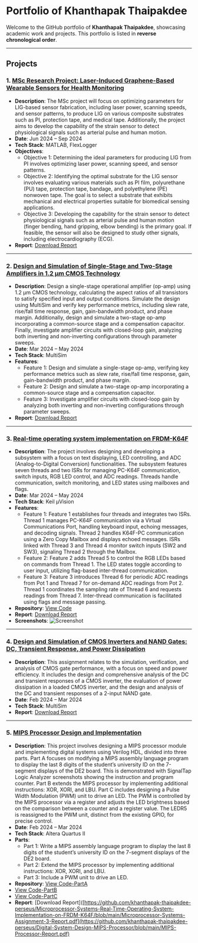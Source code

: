 # Portfolio of Khanthapak Thaipakdee

Welcome to the GitHub portfolio of **Khanthapak Thaipakdee**, showcasing academic work and projects. This portfolio is listed in **reverse chronological order**.

---

## Projects

### 1. [MSc Research Project: Laser-Induced Graphene-Based Wearable Sensors for Health Monitoring](https://github.com/khanthapak-thaipakdee-perseus/MSc-Project-Laser-induced-graphene-based-wearable-sensors-for-health-monitoring)
   - **Description**: The MSc project will focus on optimizing parameters for LIG-based sensor fabrication, including laser power, scanning speeds, and sensor patterns, to produce LIG on various composite substrates such as PI, protection tape, and medical tape. Additionally, the project aims to develop the capability of the strain sensor to detect physiological signals such as arterial pulse and human motion.
   - **Date**: Jun 2024 – Sep 2024
   - **Tech Stack**: MATLAB, FlexLogger
   - **Objectives**:
     - Objective 1: Determining the ideal parameters for producing LIG from PI involves optimizing laser power, scanning speed, and sensor patterns.
     - Objective 2: Identifying the optimal substrate for the LIG sensor involves evaluating various materials such as PI film, polyurethane (PU) tape, protection tape, bandage, and polyethylene (PE) nonwoven tape. The goal is to select a substrate that exhibits mechanical and electrical properties suitable for biomedical sensing applications.
     - Objective 3: Developing the capability for the strain sensor to detect physiological signals such as arterial pulse and human motion (finger bending, hand gripping, elbow bending) is the primary goal. If feasible, the sensor will also be designed to study other signals, including electrocardiography (ECG).
   - **Report**: [Download Report](https://github.com/khanthapak-thaipakdee-perseus/MSc-Project-Laser-induced-graphene-based-wearable-sensors-for-health-monitoring/blob/main/MScProject_Final_Report.pdf)
  
  ---
     
### 2. [Design and Simulation of Single-Stage and Two-Stage Amplifiers in 1.2 μm CMOS Technology](https://github.com/khanthapak-thaipakdee-perseus/CMOS/tree/main/Single-Stage-and-Two-Stage-Amplifiers)
   - **Description**: Design a single-stage operational amplifier (op-amp) using 1.2 μm CMOS technology, calculating the aspect ratios of all transistors to satisfy specified input and output conditions. Simulate the design using MultiSim and verify key performance metrics, including slew rate, rise/fall time response, gain, gain-bandwidth product, and phase margin. Additionally, design and simulate a two-stage op-amp incorporating a common-source stage and a compensation capacitor. Finally, investigate amplifier circuits with closed-loop gain, analyzing both inverting and non-inverting configurations through parameter sweeps.
   - **Date**: Mar 2024 – May 2024
   - **Tech Stack**: MultiSim
   - **Features**:
     - Feature 1: Design and simulate a single-stage op-amp, verifying key performance metrics such as slew rate, rise/fall time response, gain, gain-bandwidth product, and phase margin.
     - Feature 2: Design and simulate a two-stage op-amp incorporating a common-source stage and a compensation capacitor.
     - Feature 3: Investigate amplifier circuits with closed-loop gain by analyzing both inverting and non-inverting configurations through parameter sweeps.
   - **Report**: [Download Report]([https://github.com/khanthapak-thaipakdee-perseus/Microprocessor-Systems-Real-Time-Operating-System-Implementation-on-FRDM-K64F/blob/main/Microprocessor-Systems-Assignment-3-Report.pdf](https://github.com/khanthapak-thaipakdee-perseus/CMOS/blob/main/Single-Stage-and-Two-Stage-Amplifiers/Single-Stage-and-Two-Stage-Amplifiers-Report.pdf))

  ---
     
### 3. [Real-time operating system implementation on FRDM-K64F](https://github.com/khanthapak-thaipakdee-perseus/Microprocessor-Systems-Real-Time-Operating-System-Implementation-on-FRDM-K64F)
   - **Description**: The project involves designing and developing a subsystem with a focus on text displaying, LED controlling, and ADC (Analog-to-Digital Conversion) functionalities. The subsystem features seven threads and two ISRs for managing PC-K64F communication, switch inputs, RGB LED control, and ADC readings. Threads handle communication, switch monitoring, and LED states using mailboxes and flags.
   - **Date**: Mar 2024 – May 2024
   - **Tech Stack**: Keil µVision
   - **Features**:
     - Feature 1: Feature 1 establishes four threads and integrates two ISRs. Thread 1 manages PC-K64F communication via a Virtual Communications Port, handling keyboard input, echoing messages, and decoding signals. Thread 2 handles K64F-PC communication using a Zero Copy Mailbox and displays echoed messages. ISRs linked with Thread 3 and Thread 4 monitor switch inputs (SW2 and SW3), signaling Thread 2 through the Mailbox.
     - Feature 2: Feature 2 adds Thread 5 to control the RGB LEDs based on commands from Thread 1. The LED states toggle according to user input, utilizing flag-based inter-thread communication.
     - Feature 3: Feature 3 introduces Thread 6 for periodic ADC readings from Pot 1 and Thread 7 for on-demand ADC readings from Pot 2. Thread 1 coordinates the sampling rate of Thread 6 and requests readings from Thread 7. Inter-thread communication is facilitated using flags and message passing.
   - **Repository**: [View Code](https://github.com/khanthapak-thaipakdee-perseus/Microprocessor-Systems-Real-Time-Operating-System-Implementation-on-FRDM-K64F/tree/main/code)
   - **Report**: [Download Report](https://github.com/khanthapak-thaipakdee-perseus/Microprocessor-Systems-Real-Time-Operating-System-Implementation-on-FRDM-K64F/blob/main/Microprocessor-Systems-Assignment-3-Report.pdf)
   - **Screenshots**:
     ![Screenshot](assets/images/project-screenshot.png)

  ---
     
### 4. [Design and Simulation of CMOS Inverters and NAND Gates: DC, Transient Response, and Power Dissipation](https://github.com/khanthapak-thaipakdee-perseus/CMOS/tree/main/CMOS-Inverters-and-NAND-Gates)
   - **Description**: This assignment relates to the simulation, verification, and analysis of CMOS gate performance, with a focus on speed and power efficiency. It includes the design and comprehensive analysis of the DC and transient responses of a CMOS inverter, the evaluation of power dissipation in a loaded CMOS inverter, and the design and analysis of the DC and transient responses of a 2-input NAND gate.
   - **Date**: Feb 2024 – Mar 2024
   - **Tech Stack**: MultiSim
   - **Report**: [Download Report](https://github.com/khanthapak-thaipakdee-perseus/CMOS/blob/main/CMOS-Inverters-and-NAND-Gates/CMOS-Inverters-and-NAND-Gates-Report.pdf)
  
  ---
  
### 5. [MIPS Processor Design and Implementation](https://github.com/khanthapak-thaipakdee-perseus/Digital-System-Design-MIPS-Processor)
   - **Description**: This project involves designing a MIPS processor module and implementing digital systems using Verilog HDL, divided into three parts. Part A focuses on modifying a MIPS assembly language program to display the last 8 digits of the student’s university ID on the 7-segment displays of the DE2 board. This is demonstrated with SignalTap Logic Analyzer screenshots showing the instruction and program counter. Part B extends the MIPS processor by implementing additional instructions: XOR, XORI, and LBU. Part C includes designing a Pulse Width Modulation (PWM) unit to drive an LED. The PWM is controlled by the MIPS processor via a register and adjusts the LED brightness based on the comparison between a counter and a register value. The LEDR5 is reassigned to the PWM unit, distinct from the existing GPIO, for precise control.
   - **Date**: Feb 2024 – Mar 2024
   - **Tech Stack**: Altera Quartus II
   - **Parts**:
     - Part 1: Write a MIPS assembly language program to display the last 8 digits of the student’s university ID on the 7-segment displays of the DE2 board.
     - Part 2: Extend the MIPS processor by implementing additional instructions: XOR, XORI, and LBU.
     - Part 3: Include a PWM unit to drive an LED.
   - **Repository**: [View Code-PartA](https://github.com/khanthapak-thaipakdee-perseus/Digital-System-Design-MIPS-Processor/tree/main/MIPS_System_Students_Part_A)
   - [View Code-PartB](https://github.com/khanthapak-thaipakdee-perseus/Digital-System-Design-MIPS-Processor/tree/main/MIPS_System_Students_Part_B)
   - [View Code-PartC](https://github.com/khanthapak-thaipakdee-perseus/Digital-System-Design-MIPS-Processor/tree/main/MIPS_System_Students_Part_C_loop)
   - **Report**: [Download Report]([https://github.com/khanthapak-thaipakdee-perseus/Microprocessor-Systems-Real-Time-Operating-System-Implementation-on-FRDM-K64F/blob/main/Microprocessor-Systems-Assignment-3-Report.pdf](https://github.com/khanthapak-thaipakdee-perseus/Digital-System-Design-MIPS-Processor/blob/main/MIPS-Processor-Report.pdf)

